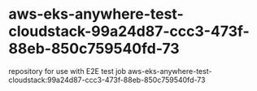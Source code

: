 # aws-eks-anywhere-test-cloudstack-99a24d87-ccc3-473f-88eb-850c759540fd-73
repository for use with E2E test job aws-eks-anywhere-test-cloudstack:99a24d87-ccc3-473f-88eb-850c759540fd-73
